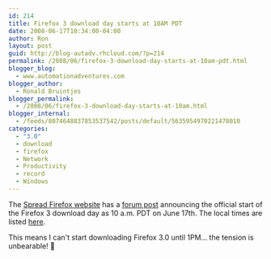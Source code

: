 ```yaml
---
id: 214
title: Firefox 3 download day starts at 10AM PDT
date: 2008-06-17T10:34:00-04:00
author: Ron
layout: post
guid: http://blog-autadv.rhcloud.com/?p=214
permalink: /2008/06/firefox-3-download-day-starts-at-10am-pdt.html
blogger_blog:
  - www.automationadventures.com
blogger_author:
  - Ronald Bruintjes
blogger_permalink:
  - /2008/06/firefox-3-download-day-starts-at-10am.html
blogger_internal:
  - /feeds/8074648837853537542/posts/default/5635954970221478010
categories:
  - "3.0"
  - download
  - firefox
  - Network
  - Productivity
  - record
  - Windows
---
```

The <a href="http://www.spreadfirefox.com/" target="_blank">Spread Firefox website</a> has a <a href="http://www.spreadfirefox.com/node/2438" target="_blank">forum post</a> announcing the official start of the Firefox 3 download day as 10 a.m. PDT on June 17th. The local times are listed <a href="http://tinyurl.com/4e7fv5" target="_blank">here</a>.

This means I can't start downloading Firefox 3.0 until 1PM... the tension is unbearable! 🙂